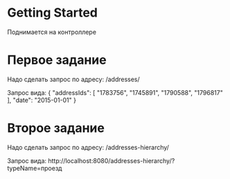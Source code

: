 # Getting Started

Поднимается на контроллере

# Первое задание
Надо сделать запрос по адресу: /addresses/ 

Запрос вида:
{
  "addressIds": [
    "1783756",
    "1745891",
    "1790588",
    "1796817"
  ],
  "date": "2015-01-01"
}

# Второе задание

Надо сделать запрос по адресу: /addresses-hierarchy/

Запрос вида:
http://localhost:8080/addresses-hierarchy/?typeName=проезд

